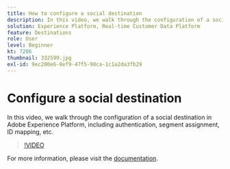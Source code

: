 ```yaml
---
title: How to configure a social destination
description: In this video, we walk through the configuration of a social destination in Adobe Experience Platform, including authentication, segment assignment, ID mapping, etc.
solution: Experience Platform, Real-time Customer Data Platform
feature: Destinations
role: User
level: Beginner
kt: 7206
thumbnail: 332599.jpg
exl-id: 9ec200e6-8ef9-47f5-98ca-1c1a2da3fb29
---
```

# Configure a social destination

In this video, we walk through the configuration of a social destination in Adobe Experience Platform, including authentication, segment assignment, ID mapping, etc.

>[!VIDEO](https://video.tv.adobe.com/v/332599/?quality=12&learn=on)

For  more information, please visit the [documentation](https://experienceleague.adobe.com/docs/experience-platform/destinations/catalog/social/overview.html).
